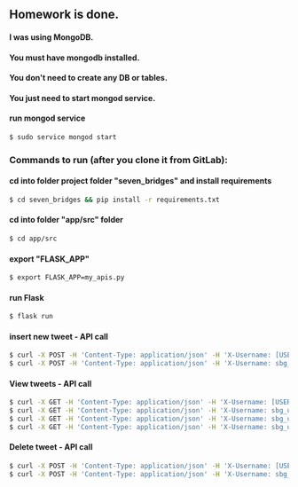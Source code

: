 ## Homework is done.
#### I was using MongoDB.
#### You must have mongodb installed.
#### You don't need to create any DB or tables.
#### You just need to start mongod service.

#### run mongod service
```bash
$ sudo service mongod start
```

### Commands to run (after you clone it from GitLab):

#### cd into folder project folder "seven_bridges" and install requirements
```bash
$ cd seven_bridges && pip install -r requirements.txt
```

#### cd into folder "app/src" folder
```bash
$ cd app/src
```

#### export "FLASK_APP"
```bash
$ export FLASK_APP=my_apis.py
```

#### run Flask
```bash
$ flask run
```

#### insert new tweet - API call
```bash
$ curl -X POST -H 'Content-Type: application/json' -H 'X-Username: [USERNAME]' '127.0.0.1:5000/v1/tweets?hashTags=[ENCODED_HASHTAG]&hashTags=[ENCODED_HASHTAG]' -d '{"tweetBody": [TWEET_TEXT]}'
$ curl -X POST -H 'Content-Type: application/json' -H 'X-Username: sbg_user1' '127.0.0.1:5000/v1/tweets?hashTags=%23hashtag1&hashTags=%23hashtag2' -d '{"tweetBody": "This is some new tweet text weio2938ur2foj."}'
```

#### View tweets - API call
```bash
$ curl -X GET -H 'Content-Type: application/json' -H 'X-Username: [USERNAME]' '127.0.0.1:5000/v1/tweets?limit=[LIMIT]&offset=[OFFSET]&createdBy=[CREATED_BY]&hashTags=[ENCODED_HASHTAG]'
$ curl -X GET -H 'Content-Type: application/json' -H 'X-Username: sbg_user1' '127.0.0.1:5000/v1/tweets?limit=2&offset=2&createdBy=sbg_user1'
$ curl -X GET -H 'Content-Type: application/json' -H 'X-Username: sbg_user1' '127.0.0.1:5000/v1/tweets?limit=2&offset=2&hashTags=%23life'
$ curl -X GET -H 'Content-Type: application/json' -H 'X-Username: sbg_user1' '127.0.0.1:5000/v1/tweets?limit=2&offset=2&createdBy=sbg_user1&hashTags=%23life'
```

#### Delete tweet - API call
```bash
$ curl -X POST -H 'Content-Type: application/json' -H 'X-Username: [USERNAME]' '127.0.0.1:5000/v1/tweets/[TWEET_ID]'
$ curl -X POST -H 'Content-Type: application/json' -H 'X-Username: sbg_user1' '127.0.0.1:5000/v1/tweets/eTW2RaylKUB7AH4aldpP'
```
